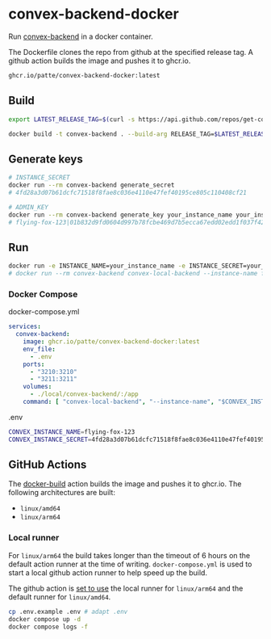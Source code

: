 # convex-backend-docker

Run [convex-backend](https://convex.dev) in a docker container.

The Dockerfile clones the repo from github at the specified release tag. A github action builds the image and pushes it to ghcr.io.

```bash
ghcr.io/patte/convex-backend-docker:latest
```

## Build

```bash
export LATEST_RELEASE_TAG=$(curl -s https://api.github.com/repos/get-convex/convex-backend/releases/latest | grep "tag_name" | cut -d\" -f4) && echo $LATEST_RELEASE_TAG

docker build -t convex-backend . --build-arg RELEASE_TAG=$LATEST_RELEASE_TAG
```

## Generate keys
    
```bash
# INSTANCE_SECRET
docker run --rm convex-backend generate_secret
# 4fd28a3d07b61dcfc71518f8fae8c036e4110e47fef40195ce805c110408cf21

# ADMIN_KEY
docker run --rm convex-backend generate_key your_instance_name your_instance_secret
# flying-fox-123|01b832d9fd0604d997b78fcbe469d7b5ecca67edd02edd1f037f42a58275b556c74ad32fb72af4a17d5bbd01dcd86c3bc5
```

## Run

```bash
docker run -e INSTANCE_NAME=your_instance_name -e INSTANCE_SECRET=your_instance_secret convex-local-backend
# docker run --rm convex-backend convex-local-backend --instance-name flying-fox-123 --instance-secret 4fd28a3d07b61dcfc71518f8fae8c036e4110e47fef40195ce805c110408cf21
```


### Docker Compose
docker-compose.yml
```yaml
services:
  convex-backend:
    image: ghcr.io/patte/convex-backend-docker:latest
    env_file:
      - .env
    ports:
      - "3210:3210"
      - "3211:3211"
    volumes:
      - ./local/convex-backend/:/app
    command: [ "convex-local-backend", "--instance-name", "$CONVEX_INSTANCE_NAME", "--instance-secret", "$CONVEX_INSTANCE_SECRET" ]
```

.env
```bash
CONVEX_INSTANCE_NAME=flying-fox-123
CONVEX_INSTANCE_SECRET=4fd28a3d07b61dcfc71518f8fae8c036e4110e47fef40195ce805c110408cf21
```

## GitHub Actions
The [docker-build](.github/workflows/docker-build.yml) action builds the image and pushes it to ghcr.io.
The following architectures are built:
- `linux/amd64`
- `linux/arm64`

### Local runner
For `linux/arm64` the build takes longer than the timeout of 6 hours on the default action runner at the time of writing. `docker-compose.yml` is used to start a local github action runner to help speed up the build.

The github action is [set to use](.github/workflows/docker-build.ymlL24) the local runner for `linux/arm64` and the default runner for `linux/amd64`.

```bash
cp .env.example .env # adapt .env
docker compose up -d
docker compose logs -f
```